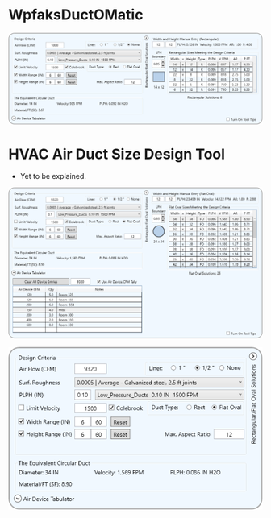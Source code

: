 # WpfaksDuctOMatic&nbsp;&nbsp;&nbsp;&nbsp;&nbsp;

![Duct-O-Matic](Images/Duct0Matic-01.PNG)

# HVAC Air Duct Size Design Tool

- Yet to be explained.

![Duct-O-Matic](Images/Duct0Matic-02.PNG)

![Duct-O-Matic](Images/Duct0Matic-03.PNG)
